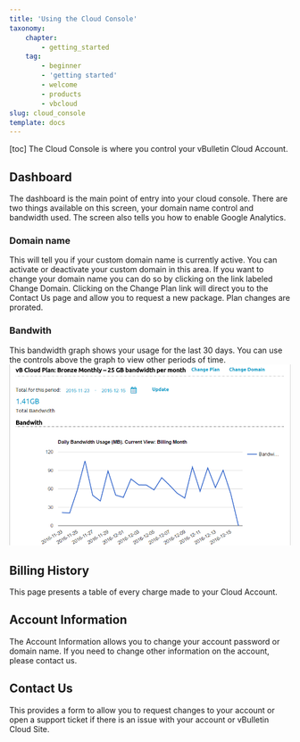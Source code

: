 ```yaml
---
title: 'Using the Cloud Console'
taxonomy:
    chapter:
        - getting_started
    tag:
        - beginner
        - 'getting started'
        - welcome
        - products
        - vbcloud
slug: cloud_console
template: docs
---
```

[toc]
The Cloud Console is where you control your vBulletin Cloud Account.

## Dashboard
The dashboard is the main point of entry into your cloud console. There are two things available on this screen, your domain name control and bandwidth used. The screen also tells you how to enable Google Analytics. 
### Domain name
This will tell you if your custom domain name is currently active. You can activate or deactivate your custom domain in this area. If you want to change your domain name you can do so by clicking on the link labeled Change Domain. Clicking on the Change Plan link will direct you to the Contact Us page and allow you to request a new package. Plan changes are prorated.
### Bandwith
This bandwidth graph shows your usage for the last 30 days. You can use the controls above the graph to view other periods of time.
![Bandwidth Graph](./bandwidth.png)
## Billing History
This page presents a table of every charge made to your Cloud Account.
## Account Information
The Account Information allows you to change your account password or domain name. If you need to change other information on the account, please contact us.
## Contact Us
This provides a form to allow you to request changes to your account or open a support ticket if there is an issue with your account or vBulletin Cloud Site.